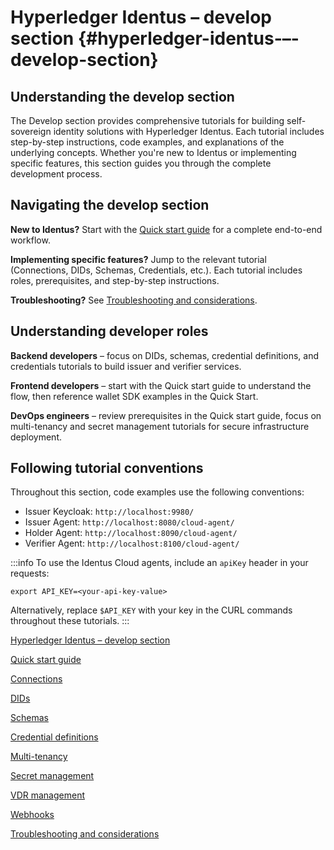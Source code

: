 # Hyperledger Identus – develop section {#hyperledger-identus-–-develop-section}

## Understanding the develop section

The Develop section provides comprehensive tutorials for building self-sovereign identity solutions with Hyperledger Identus. Each tutorial includes step-by-step instructions, code examples, and explanations of the underlying concepts. Whether you're new to Identus or implementing specific features, this section guides you through the complete development process.

## Navigating the develop section

**New to Identus?** Start with the [Quick start guide](#quick-start-guide) for a complete end-to-end workflow.

**Implementing specific features?** Jump to the relevant tutorial (Connections, DIDs, Schemas, Credentials, etc.). Each tutorial includes roles, prerequisites, and step-by-step instructions.

**Troubleshooting?** See [Troubleshooting and considerations](#troubleshooting-and-considerations).

## Understanding developer roles

**Backend developers** – focus on DIDs, schemas, credential definitions, and credentials tutorials to build issuer and verifier services.

**Frontend developers** – start with the Quick start guide to understand the flow, then reference wallet SDK examples in the Quick Start.

**DevOps engineers** – review prerequisites in the Quick start guide, focus on multi-tenancy and secret management tutorials for secure infrastructure deployment.

## Following tutorial conventions

Throughout this section, code examples use the following conventions:

- Issuer Keycloak: `http://localhost:9980/`  
- Issuer Agent: `http://localhost:8080/cloud-agent/`  
- Holder Agent: `http://localhost:8090/cloud-agent/`  
- Verifier Agent: `http://localhost:8100/cloud-agent/`

:::info To use the Identus Cloud agents, include an `apiKey` header in your requests:

```shell
export API_KEY=<your-api-key-value>
```

Alternatively, replace `$API_KEY` with your key in the CURL commands throughout these tutorials. :::

[Hyperledger Identus – develop section](#hyperledger-identus-–-develop-section)

[Quick start guide](#quick-start-guide)

[Connections](#connections)

[DIDs](#dids)

[Schemas](#schemas)

[Credential definitions](#credential-definitions)

[Multi-tenancy](#multi-tenancy)

[Secret management](#secret-management)

[VDR management](#vdr-management)

[Webhooks](#webhooks)

[Troubleshooting and considerations](#troubleshooting-and-considerations)
